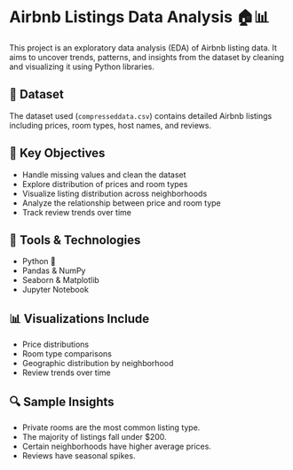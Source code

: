 # Airbnb Listings Data Analysis 🏠📊

This project is an exploratory data analysis (EDA) of Airbnb listing data. It aims to uncover trends, patterns, and insights from the dataset by cleaning and visualizing it using Python libraries.

## 📁 Dataset
The dataset used (`compresseddata.csv`) contains detailed Airbnb listings including prices, room types, host names, and reviews.


## 📌 Key Objectives

- Handle missing values and clean the dataset
- Explore distribution of prices and room types
- Visualize listing distribution across neighborhoods
- Analyze the relationship between price and room type
- Track review trends over time

## 🧰 Tools & Technologies

- Python 🐍
- Pandas & NumPy
- Seaborn & Matplotlib
- Jupyter Notebook

## 📊 Visualizations Include

- Price distributions
- Room type comparisons
- Geographic distribution by neighborhood
- Review trends over time



## 🔍 Sample Insights

- Private rooms are the most common listing type.
- The majority of listings fall under $200.
- Certain neighborhoods have higher average prices.
- Reviews have seasonal spikes.


